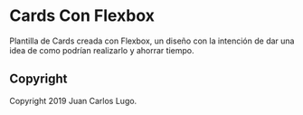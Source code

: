 # Cards Con Flexbox

Plantilla de Cards creada con Flexbox, un diseño con la intención de dar una idea de como podrían realizarlo y ahorrar tiempo.

## Copyright

Copyright 2019 Juan Carlos Lugo.

